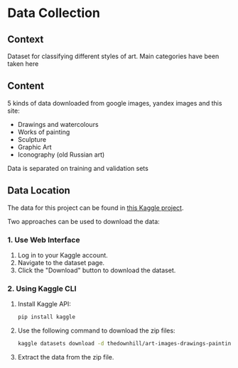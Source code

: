 # Data Collection

## Context
Dataset for classifying different styles of art. Main categories have been taken here

## Content
5 kinds of data downloaded from google images, yandex images and this site:
- Drawings and watercolours
- Works of painting
- Sculpture
- Graphic Art
- Iconography (old Russian art)

Data is separated on training and validation sets

## Data Location
The data for this project can be found in [this Kaggle project](https://www.kaggle.com/datasets/thedownhill/art-images-drawings-painting-sculpture-engraving).

Two approaches can be used to download the data:

### 1. Use Web Interface
1. Log in to your Kaggle account.
2. Navigate to the dataset page.
3. Click the "Download" button to download the dataset.

### 2. Using Kaggle CLI
1. Install Kaggle API:

    ```sh
    pip install kaggle
    ```

2. Use the following command to download the zip files:

    ```sh
    kaggle datasets download -d thedownhill/art-images-drawings-painting-sculpture-engraving
    ```

3. Extract the data from the zip file.